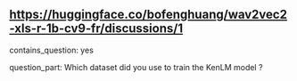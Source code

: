 ## https://huggingface.co/bofenghuang/wav2vec2-xls-r-1b-cv9-fr/discussions/1

contains_question: yes

question_part: Which dataset did you use to train the KenLM model ?
